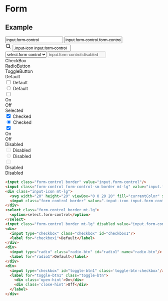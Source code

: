 # Form

## Example

<div class="playground">
  <input class="form-control border" value="input.form-control"/>
  <input class="form-control form-control-sm border mt-lg" value="input.form-control.form-control-sm"/>
  <div class="input-icon mt-lg">
    <svg width="20" height="20" viewBox="0 0 20 20" fill="currentColor" xmlns="http://www.w3.org/2000/svg"><path fill-rule="evenodd" clip-rule="evenodd" d="M13.925 12.75l2.833 2.824a.838.838 0 0 1-1.184 1.184l-2.824-2.833a6.601 6.601 0 0 1-4.083 1.408 6.667 6.667 0 1 1 6.666-6.666 6.601 6.601 0 0 1-1.408 4.083zM8.667 3.667a5 5 0 1 0 0 10 5 5 0 0 0 0-10z"/></svg>
    <input class="form-control border" value=".input-icon input.form-control"/>
  </div>
  <select class="form-control border mt-lg">
    <option>select.form-control</option>
  </select>
  <input class="form-control border mt-lg" disabled value="input.form-control:disabled"/>
  <div class="grid grid-cols-4 gap-4 my-lg">
    <div></div>
    <div class="text-lg">CheckBox</div>
    <div class="text-lg">RadioButton</div>
    <div class="text-lg">ToggleButton</div>
    <div class="text-sm">Default</div>
    <div>
      <input type="checkbox" class="checkbox" id="checkbox1"/>
      <label for="checkbox1">Default</label>
    </div>
    <div>
      <input type="radio" class="radio-btn" id="radio1" name="radio-btn"/>
      <label for="radio1">Default</label>
    </div>
    <div>
      <input type="checkbox" id="toggle-btn1" class='toggle-btn-checkbox'/>
      <label for="toggle-btn1" class="toggle-btn">
        <div class='open-hint'>On</div>
        <div class='close-hint'>Off</div>
      </label>
    </div>
    <div class="text-sm">Selected</div>
    <div>
      <input type="checkbox" class="checkbox" id="checkbox2" checked/>
      <label for="checkbox2">Checked</label>
    </div>
    <div>
      <input type="radio" class="radio-btn" id="radio2" name="radio-btn" checked/>
      <label for="radio2">Checked</label>
    </div>
    <div>
      <input type="checkbox" id="toggle-btn2" checked class='toggle-btn-checkbox'/>
      <label for="toggle-btn2" class="toggle-btn">
        <div class='open-hint'>On</div>
        <div class='close-hint'>Off</div>
      </label>
    </div>
    <div class="text-sm">Disabled</div>
    <div>
      <input type="checkbox" class="checkbox" id="checkbox3" disabled/>
      <label for="checkbox3">Disabled</label>
    </div>
    <div>
      <input type="radio" class="radio-btn" id="radio3" name="radio-btn" disabled/>
      <label for="radio3">Disabled</label>
    </div>
    <div>
      <input type="checkbox" id="toggle-btn3" disabled class='toggle-btn-checkbox'/>
      <label for="toggle-btn3" class="toggle-btn">
        <div class='open-hint'>Disabled</div>
        <div class='close-hint'>Disabled</div>
      </label>
    </div>
  </div>
</div>

```html
<input class="form-control border" value="input.form-control"/>
<input class="form-control form-control-sm border mt-lg" value="input.form-control.form-control-sm"/>
<div class="input-icon mt-lg">
  <svg width="20" height="20" viewBox="0 0 20 20" fill="currentColor" xmlns="http://www.w3.org/2000/svg"><path fill-rule="evenodd" clip-rule="evenodd" d="M13.925 12.75l2.833 2.824a.838.838 0 0 1-1.184 1.184l-2.824-2.833a6.601 6.601 0 0 1-4.083 1.408 6.667 6.667 0 1 1 6.666-6.666 6.601 6.601 0 0 1-1.408 4.083zM8.667 3.667a5 5 0 1 0 0 10 5 5 0 0 0 0-10z"/></svg>
  <input class="form-control border" value=".input-icon input.form-control"/>
</div>
<select class="form-control border mt-lg">
  <option>select.form-control</option>
</select>
<input class="form-control border mt-lg" disabled value="input.form-control:disabled"/>
<div>
  <input type="checkbox" class="checkbox" id="checkbox1"/>
  <label for="checkbox1">Default</label>
</div>
<div>
  <input type="radio" class="radio-btn" id="radio1" name="radio-btn"/>
  <label for="radio1">Default</label>
</div>
<div>
  <input type="checkbox" id="toggle-btn1" class='toggle-btn-checkbox'/>
  <label for="toggle-btn1" class="toggle-btn">
    <div class='open-hint'>On</div>
    <div class='close-hint'>Off</div>
  </label>
</div>
```
